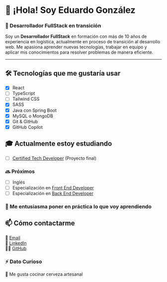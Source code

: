 # 👋 ¡Hola! Soy Eduardo González  

### 🚀 Desarrollador FullStack en transición  

Soy un **Desarrollador FullStack** en formación con más de 10 años de experiencia en logística, actualmente en proceso de transición al desarrollo web. Me apasiona aprender nuevas tecnologías, trabajar en equipo y aplicar mis conocimientos para resolver problemas de manera eficiente.

---

## 🛠️ Tecnologías que me gustaría usar
- [x] React
- [ ] TypeScript
- [ ] Tailwind CSS
- [x] SASS
- [x] Java con Spring Boot
- [x] MySQL o MongoDB
- [x] Git & GitHub
- [x] GitHub Copilot

## 🎓 Actualmente estoy estudiando
- [ ] [Certified Tech Developer](https://www.digitalhouse.com/productos/programacion/certified-tech-developer) (Proyecto final)

### 🔜 Próximos 
- [ ] Inglés
- [ ] Especialización en [Front End Developer](https://www.digitalhouse.com/productos/programacion/front-end-developer)
- [ ] Especialización en [Back End Developer](https://www.digitalhouse.com/productos/programacion/back-end-developer)

### 💼 Me entusiasma poner en práctica lo que voy aprendiendo

## 📫 Cómo contactarme
📧 [Email](mailto:edugonzalezdev@gmail.com)  
💼 [LinkedIn](https://www.linkedin.com/in/egonzalezy)  
👨‍💻 [GitHub](https://github.com/edugonzalezDev)    

### ⚡ Dato Curioso
🍻 Me gusta cocinar cerveza artesanal
<!--
**edugonzalezDev/edugonzalezDev** is a ✨ _special_ ✨ repository because its `README.md` (this file) appears on your GitHub profile.

Here are some ideas to get you started:

- 🔭 I’m currently working on ...
- 🌱 I’m currently learning ...
- 👯 I’m looking to collaborate on ...
- 🤔 I’m looking for help with ...
- 💬 Ask me about ...
- 📫 How to reach me: ...
- 😄 Pronouns: ...
- ⚡ Fun fact: ...
-->
